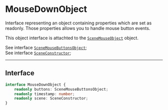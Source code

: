 # MouseDownObject 

Interface representing an object containing properties which are set as readonly. Those properties allows you to handle mouse button events.

This object interface is attachted to the [``SceneMouseObject``](./SceneMouseObject.md) object.

See interface [``SceneMouseButtonsObject``](./SceneMouseButtonsObject.md); <br>
See interface [``SceneConstructor``](./SceneConstructor.md);
- - -

## Interface 

```ts
interface MouseDownObject {
	readonly buttons: SceneMouseButtonsObject;
	readonly timestamp: number;
	readonly scene: SceneConstructor;
}
```